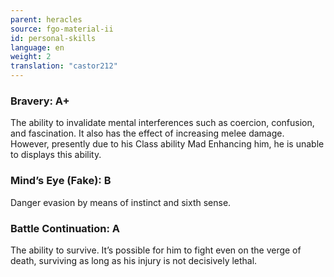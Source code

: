```yaml
---
parent: heracles
source: fgo-material-ii
id: personal-skills
language: en
weight: 2
translation: "castor212"
---
```


### Bravery: A+

The ability to invalidate mental interferences such as coercion, confusion, and fascination.
It also has the effect of increasing melee damage. However, presently due to his Class ability Mad Enhancing him, he is unable to displays this ability.

### Mind’s Eye (Fake): B

Danger evasion by means of instinct and sixth sense.

### Battle Continuation: A

The ability to survive.
It’s possible for him to fight even on the verge of death, surviving as long as his injury is not decisively lethal.
